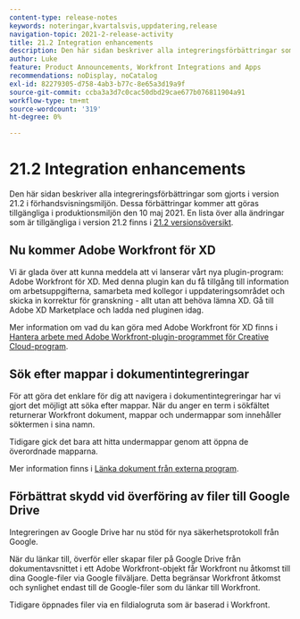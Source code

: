 ```yaml
---
content-type: release-notes
keywords: noteringar,kvartalsvis,uppdatering,release
navigation-topic: 2021-2-release-activity
title: 21.2 Integration enhancements
description: Den här sidan beskriver alla integreringsförbättringar som gjorts i version 21.2 i förhandsvisningsmiljön. Dessa förbättringar kommer att göras tillgängliga i produktionsmiljön den 10 maj 2021. En lista över alla ändringar som är tillgängliga i version 21.2 finns i versionsöversikt 21.2.
author: Luke
feature: Product Announcements, Workfront Integrations and Apps
recommendations: noDisplay, noCatalog
exl-id: 82279305-d758-4ab3-b77c-8e65a3d19a9f
source-git-commit: ccba3a3d7c0cac50dbd29cae677b076811904a91
workflow-type: tm+mt
source-wordcount: '319'
ht-degree: 0%

---
```


# 21.2 Integration enhancements

Den här sidan beskriver alla integreringsförbättringar som gjorts i version 21.2 i förhandsvisningsmiljön. Dessa förbättringar kommer att göras tillgängliga i produktionsmiljön den 10 maj 2021. En lista över alla ändringar som är tillgängliga i version 21.2 finns i [21.2 versionsöversikt](../../../product-announcements/product-releases/21.2-release-activity/21-2-release-overview.md).

## Nu kommer Adobe Workfront för XD

Vi är glada över att kunna meddela att vi lanserar vårt nya plugin-program: Adobe Workfront för XD. Med denna plugin kan du få tillgång till information om arbetsuppgifterna, samarbeta med kollegor i uppdateringsområdet och skicka in korrektur för granskning - allt utan att behöva lämna XD. Gå till Adobe XD Marketplace och ladda ned pluginen idag.

Mer information om vad du kan göra med Adobe Workfront för XD finns i [Hantera arbete med Adobe Workfront-plugin-programmet för Creative Cloud-program](/help/quicksilver/workfront-integrations-and-apps/adobe-workfront-for-creative-cloud/wf-cc-manage-work-toc.md).


## Sök efter mappar i dokumentintegreringar

För att göra det enklare för dig att navigera i dokumentintegreringar har vi gjort det möjligt att söka efter mappar. När du anger en term i sökfältet returnerar Workfront dokument, mappar och undermappar som innehåller söktermen i sina namn.

Tidigare gick det bara att hitta undermappar genom att öppna de överordnade mapparna.

Mer information finns i [Länka dokument från externa program](../../../documents/adding-documents-to-workfront/link-documents-from-external-apps.md).

## Förbättrat skydd vid överföring av filer till Google Drive

Integreringen av Google Drive har nu stöd för nya säkerhetsprotokoll från Google.

När du länkar till, överför eller skapar filer på Google Drive från dokumentavsnittet i ett Adobe Workfront-objekt får Workfront nu åtkomst till dina Google-filer via Google filväljare. Detta begränsar Workfront åtkomst och synlighet endast till de Google-filer som du länkar till Workfront.

Tidigare öppnades filer via en fildialogruta som är baserad i Workfront.


